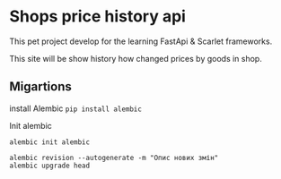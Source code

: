 # Shops price history api

This pet project develop for the learning FastApi & Scarlet frameworks.

This site will be show history how changed prices by goods in shop.
 

## Migartions
install Alembic
`pip install alembic`

Init alembic
```shell
alembic init alembic
```


```shell
alembic revision --autogenerate -m "Опис нових змін"
alembic upgrade head
```